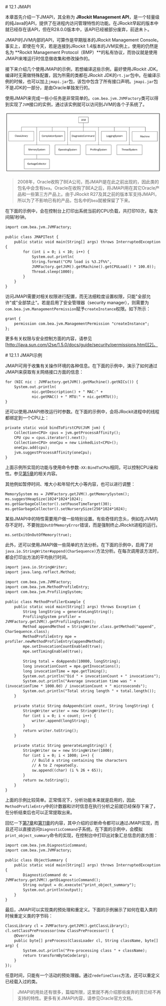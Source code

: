 <a name="12.1" />
# 12.1 JMAPI

本章首先介绍一下JMAPI，其全称为 **JRockit Management API**，是一个轻量级的纯Java的API，提供了在进程内访问管理特性的功能。在JRockit早起的版本中就已经存在该API，但在R28.0.0版本中，该API已经被部分废弃，前途未卜。

JMAPI时JVM内部的API，可算作是早期版本的JRockit Management Console。事实上，即使在今天，若是连接到JRockit 1.4版本的JVM实例上，使用的仍然是名为 **Rockit Management Protocol（BMP）**的私有协议，而协议就是使用JMAPI来堆运行时信息做收集和修改操作的。

接下来介绍几个使用JMAPI的示例，若想编译这些示例，最好使用JRockit JDK。编译时无需做特殊配置，因为所需的类都在JRockit JDK的`rt.jar`包中。在编译示例的时候，也可以加上`jmapi.jar`包，该包中包含了所有接口声明。`jmapi.jar`包不是JDK的一部分，是由Oracle单独发行的。

使用JMAPI来完成一些小任务是非常简单的。`com.bea.jvm.JVMFactory`类可以得到实现了`JVM`接口的实例，通过该实例就可以访问到JVM的各个子系统了。

![Figure 10-1][1]

>2008年，Oracle收购了BEA公司，而JMAPI是在此之前出现的，因此类的包名中会含有`bea`。Oracle在收购了BEA之后，将JMAPI用在其它Oracle产品和一些第三方产品上。由于JRockit R27及其之前的版本军支持JMAPI，所以为了不影响已有的产品，包名中的`bea`就被保留了下来。

在下面的示例中，会在控制台上打印出系统当前的CPU负载，共打印10次，每次间隔1秒钟。

    import com.bea.jvm.JVMFactory;

    public class JMAPITest {
        public static void main(String[] args) throws InterruptedException {
            for (int i = 0; i < 10; i++) {
                System.out.println(
                String.format("CPU load is %3.2f%%",
                JVMFactory.getJVM().getMachine().getCPULoad() * 100.0));
                Thread.sleep(1000);
            }
        }
    }

访问JMAPI需要对相关权限进行配置，而无法细粒度设置权限，只能"全部允许"或"全部禁止"。若是启用了安全管理器（security manager），则需要为`com.bea.jvm.ManagementPermission`赋予`createInstance`权限。如下所示：

    grant {
        permission com.bea.jvm.ManagementPermission "createInstance";
    };

更多有关权限与安全控制方面的内容，请参见[http://java.sun.com/j2se/1.5.0/docs/guide/security/permissions.html][2]。

<a name="12.1.1" />
# 12.1.1 JMAPI示例

JMAPI可用于收集有关操作环境的各种信息。在下面的示例中，演示了如何通过JMAPI来获取有关网络接口方面的信息：

    for (NIC nic : JVMFactory.getJVM().getMachine().getNICs()) {
        System.out.println(
                nic.getDescription() + " MAC:" +
                nic.getMAC() + " MTU:" + nic.getMTU());
    }

还可以使用JMAPI修改运行时参数。在下面的示例中，会将JRockit进程中的线程都绑定到一个CPU上：

    private static void bindToFirstCPU(JVM jvm) {
        Collection<CPU> cpus = jvm.getProcessAffinity();
        CPU cpu = cpus.iterator().next();
        Collection<CPU> oneCpu = new LinkedList<CPU>();
        oneCpu.add(cpu);
        jvm.suggestProcessAffinity(oneCpu);
    }

上面示例所实现的功能与使用命令参数`-XX:BindToCPUs`相同，可以控制CPU亲和性。参见[第5章][3]的相关内容。

其他例如暂停时间、堆大小和年轻代大小等内容，也可以进行调整：

    MemorySystem ms = JVMFactory.getJVM().getMemorySystem();
    ms.suggestHeapSize(1024*1024*1024);
    ms.getGarbageCollector().setPauseTimeTarget(30);
    ms.getGarbageCollector().setNurserySize(256*1024*1024);

某些JMAPI中的特性需要用户做一些特别设置。有些奇怪的念头，例如在JVM内存不足时，不要抛出`OutOfMemoryError`错误，而是强制终止JRockit进程的运行。

    ms.setExitOnOutOfMemory(true);

此外，还可以使用JMAPI做一些简单的方法分析。在下面的示例中，启用了对`java.io.StringWriter#append(CharSequence)`方法分析。在每次调用该方法时，都会打印出方法的平均执行时间。

    import java.io.StringWriter;
    import java.lang.reflect.Method;

    import com.bea.jvm.JVMFactory;
    import com.bea.jvm.MethodProfileEntry;
    import com.bea.jvm.ProfilingSystem;

    public class MethodProfilerExample {
        public static void main(String[] args) throws Exception {
            String longString = generateLongString();
            ProfilingSystem profiler = JVMFactory.getJVM().getProfilingSystem();
            Method appendMethod = StringWriter.class.getMethod("append", CharSequence.class);
            MethodProfileEntry mpe = profiler.newMethodProfileEntry(appendMethod);
            mpe.setInvocationCountEnabled(true);
            mpe.setTimingEnabled(true);

            String total = doAppends(10000, longString);
            long invocationCount = mpe.getInvocations();
            long invocationTime = mpe.getTiming();
            System.out.println("Did " + invocationCount + " invocations");
            System.out.println("Average invocation time was " + (invocationTime * 1000.0d) / invocationCount + " microseconds");
            System.out.println("Total string length " + total.length());
        }
            
        private static String doAppends(int count, String longString) {
            StringWriter writer = new StringWriter();
            for (int i = 0; i < count; i++) {
                writer.append(longString);
            }
            return writer.toString();
        }
        
        private static String generateLongString() {
            StringWriter sw = new StringWriter(1000);
            for (int i = 0; i < 1000; i++) {
                // Build a string containing the characters
                // A to Z repeatedly.
                sw.append((char) (i % 26 + 65));
            }
            return sw.toString();
        }
    }

上面的示例比较简单。正常情况下，分析功能本来就是启用的，因此`MethodProfileEntry`中的计数器和计时信息在执行分析之前就已经保存下来了，在分析结束后也可以正常提取出来。

回忆一下[第7章][4]和[第11章][5]的内容，其中介绍的诊断命令都可以通过JMAPI实现，而且还可以直接访问`DiagnosticCommand`子系统。在下面的示例中，会模拟`print_object_summary`命令的实现，在控制台中打印出对象汇总信息的直方图：

    import com.bea.jvm.DiagnosticCommand;
    import com.bea.jvm.JVMFactory;

    public class ObjectSummary {
        public static void main(String[] args) throws InterruptedException {
            DiagnosticCommand dc = JVMFactory.getJVM().getDiagnosticCommand();
            String output = dc.execute("print_object_summary");
            System.out.println(output);
        }
    }

最后，JMAPI可以实现类的预处理和重定义。下面的示例展示了如何在载入类的时候重定义类的字节码：

    ClassLibrary cl = JVMFactory.getJVM().getClassLibrary();
    cl.setClassPreProcessor(new ClassPreProcessor() {
        @Override
        public byte[] preProcess(ClassLoader cl, String className, byte[] arg) {
            System.out.println("Pre-processing class " + className);
            return transformByteCode(arg);
        }
    });

任意时间，只能有一个活动的预处理器。通过`redefineClass`方法，还可以重定义已经载入过的类。

>JMAPI的用处还有很多，篇幅所限，这里就不再介绍那些废弃的货已经不再支持的特性。更多有关JMAPI内容，请参见Oracle官方文档。






[1]:    ../images/12-1.jpg
[2]:    http://java.sun.com/j2se/1.5.0/docs/guide/security/permissions.html
[3]:    ../chap5/5.md#5
[4]:    ../chap7/7.md#7
[5]:    ../chap11/11.md#11